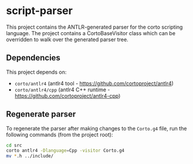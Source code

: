 # script-parser
This project contains the ANTLR-generated parser for the corto scripting language. The project contains a CortoBaseVisitor class which 
can be overridden to walk over the generated parser tree.

## Dependencies
This project depends on:
- `corto/antlr4` (antlr4 tool - https://github.com/cortoproject/antlr4)
- `corto/antlr4/cpp` (antlr4 C++ runtime - https://github.com/cortoproject/antlr4-cpp)

## Regenerate parser
To regenerate the parser after making changes to the `Corto.g4` file, run the following commands (from the project root):
```bash
cd src
corto antlr4 -Dlanguage=Cpp -visitor Corto.g4
mv *.h ../include/
```


